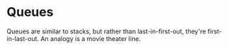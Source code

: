 # Queues

Queues are similar to stacks, but rather than last-in-first-out, they're first-in-last-out. An analogy is a movie theater line.
